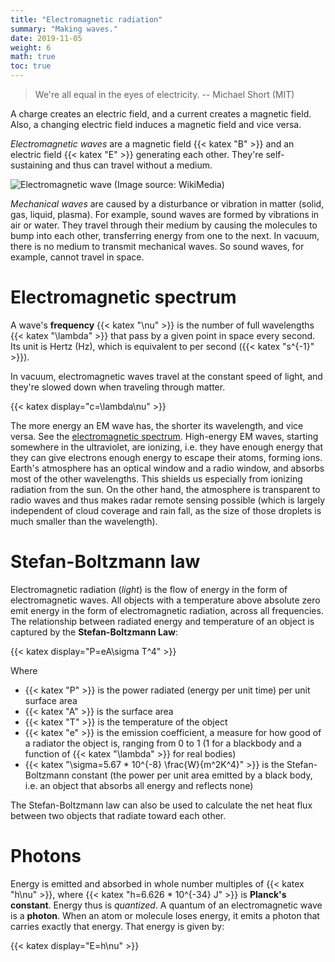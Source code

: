 ```yaml
---
title: "Electromagnetic radiation"
summary: "Making waves."
date: 2019-11-05
weight: 6
math: true
toc: true
---
```


> We're all equal in the eyes of electricity.
  -- Michael Short (MIT)

A charge creates an electric field, and a current creates a magnetic field. Also, a changing electric field induces a magnetic field and vice versa.

_Electromagnetic waves_ are a magnetic field {{< katex "B" >}} and an electric field {{< katex "E" >}} generating each other. They're self-sustaining and thus can travel without a medium.

![Electromagnetic wave](https://upload.wikimedia.org/wikipedia/commons/thumb/4/40/EM-Wave_noGIF.svg/1024px-EM-Wave_noGIF.svg.png)
(Image source: WikiMedia)

_Mechanical waves_ are caused by a disturbance or vibration in matter (solid, gas, liquid, plasma). For example, sound waves are formed by vibrations in air or water. They travel through their medium by causing the molecules to bump into each other, transferring energy from one to the next. In vacuum, there is no medium to transmit mechanical waves. So sound waves, for example, cannot travel in space.

# Electromagnetic spectrum

A wave's **frequency** {{< katex "\nu" >}} is the number of full wavelengths {{< katex "\lambda" >}} that pass by a given point in space every second. Its unit is Hertz (Hz), which is equivalent to per second ({{< katex "s^{-1}" >}}).

In vacuum, electromagnetic waves travel at the constant speed of light, and they're slowed down when traveling through matter.

{{< katex display="c=\lambda\nu" >}}

The more energy an EM wave has, the shorter its wavelength, and vice versa. See the [electromagnetic spectrum](https://eo-college.org/wp-content/uploads/2017/09/electromagnetic-spectrum-nasa.jpeg). High-energy EM waves, starting somewhere in the ultraviolet, are ionizing, i.e. they have enough energy that they can give electrons enough energy to escape their atoms, forming ions. Earth's atmosphere has an optical window and a radio window, and absorbs most of the other wavelengths. This shields us especially from ionizing radiation from the sun. On the other hand, the atmosphere is transparent to radio waves and thus makes radar remote sensing possible (which is largely independent of cloud coverage and rain fall, as the size of those droplets is much smaller than the wavelength).

# Stefan-Boltzmann law

Electromagnetic radiation (_light_) is the flow of energy in the form of electromagnetic waves. All objects with a temperature above absolute zero emit energy in the form of electromagnetic radiation, across all frequencies. The relationship between radiated energy and temperature of an object is captured by the **Stefan-Boltzmann Law**:

{{< katex display="P=eA\sigma T^4" >}}

Where
* {{< katex "P" >}} is the power radiated (energy per unit time) per unit surface area
* {{< katex "A" >}} is the surface area
* {{< katex "T" >}} is the temperature of the object
* {{< katex "e" >}} is the emission coefficient, a measure for how good of a radiator the object is, ranging from 0 to 1 (1 for a blackbody and a function of {{< katex "\lambda" >}} for real bodies)
* {{< katex "\sigma=5.67 * 10^{-8} \frac{W}{m^2K^4}" >}} is the Stefan-Boltzmann constant (the power per unit area emitted by a black body, i.e. an object that absorbs all energy and reflects none)

The Stefan-Boltzmann law can also be used to calculate the net heat flux between two objects that radiate toward each other.

# Photons

Energy is emitted and absorbed in whole number multiples of {{< katex "h\nu" >}}, where {{< katex "h=6.626 * 10^{-34} J" >}} is **Planck's constant**. Energy thus is _quantized_. A quantum of an electromagnetic wave is a **photon**. When an atom or molecule loses energy, it emits a photon that carries exactly that energy. That energy is given by:

{{< katex display="E=h\nu" >}}

